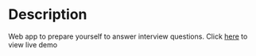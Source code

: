 # Description
Web app to prepare yourself to answer interview questions. Click [here](https://selftrain-web.000webhostapp.com/) to view live demo
